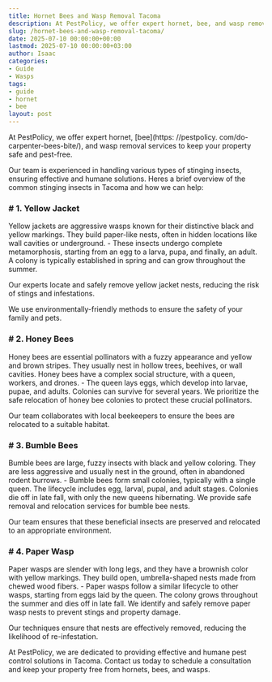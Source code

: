 ```yaml
---
title: Hornet Bees and Wasp Removal Tacoma
description: At PestPolicy, we offer expert hornet, bee, and wasp removal services to keep your property safe and pest-free. Our team is experienced in handling various...
slug: /hornet-bees-and-wasp-removal-tacoma/
date: 2025-07-10 00:00:00+00:00
lastmod: 2025-07-10 00:00:00+03:00
author: Isaac
categories:
- Guide
- Wasps
tags:
- guide
- hornet
- bee
layout: post
---
```


At PestPolicy, we offer expert hornet, [bee](https: //pestpolicy. com/do-carpenter-bees-bite/), and wasp removal services to keep your property safe and pest-free.

Our team is experienced in handling various types of stinging insects, ensuring effective and humane solutions. Heres a brief overview of the common stinging insects in Tacoma and how we can help:

### # 1. Yellow Jacket

Yellow jackets are aggressive wasps known for their distinctive black and yellow markings. They build paper-like nests, often in hidden locations like wall cavities or underground. - These insects undergo complete metamorphosis, starting from an egg to a larva, pupa, and finally, an adult. A colony is typically established in spring and can grow throughout the summer.

Our experts locate and safely remove yellow jacket nests, reducing the risk of stings and infestations.

We use environmentally-friendly methods to ensure the safety of your family and pets.

### # 2. Honey Bees

Honey bees are essential pollinators with a fuzzy appearance and yellow and brown stripes. They usually nest in hollow trees, beehives, or wall cavities. Honey bees have a complex social structure, with a queen, workers, and drones. - The queen lays eggs, which develop into larvae, pupae, and adults. Colonies can survive for several years. We prioritize the safe relocation of honey bee colonies to protect these crucial pollinators.

Our team collaborates with local beekeepers to ensure the bees are relocated to a suitable habitat.

### # 3. Bumble Bees

Bumble bees are large, fuzzy insects with black and yellow coloring. They are less aggressive and usually nest in the ground, often in abandoned rodent burrows. - Bumble bees form small colonies, typically with a single queen. The lifecycle includes egg, larval, pupal, and adult stages. Colonies die off in late fall, with only the new queens hibernating. We provide safe removal and relocation services for bumble bee nests.

Our team ensures that these beneficial insects are preserved and relocated to an appropriate environment.

### # 4. Paper Wasp

Paper wasps are slender with long legs, and they have a brownish color with yellow markings. They build open, umbrella-shaped nests made from chewed wood fibers. - Paper wasps follow a similar lifecycle to other wasps, starting from eggs laid by the queen. The colony grows throughout the summer and dies off in late fall. We identify and safely remove paper wasp nests to prevent stings and property damage.

Our techniques ensure that nests are effectively removed, reducing the likelihood of re-infestation.

At PestPolicy, we are dedicated to providing effective and humane pest control solutions in Tacoma. Contact us today to schedule a consultation and keep your property free from hornets, bees, and wasps.
